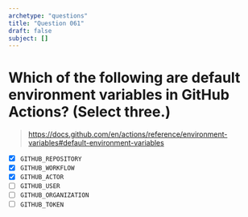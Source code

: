 ```yaml
---
archetype: "questions"
title: "Question 061"
draft: false
subject: []
---
```


# Which of the following are default environment variables in GitHub Actions? (Select three.)

> https://docs.github.com/en/actions/reference/environment-variables#default-environment-variables

- [x] `GITHUB_REPOSITORY`
- [x] `GITHUB_WORKFLOW`
- [x] `GITHUB_ACTOR`
- [ ] `GITHUB_USER`
- [ ] `GITHUB_ORGANIZATION`
- [ ] `GITHUB_TOKEN`
